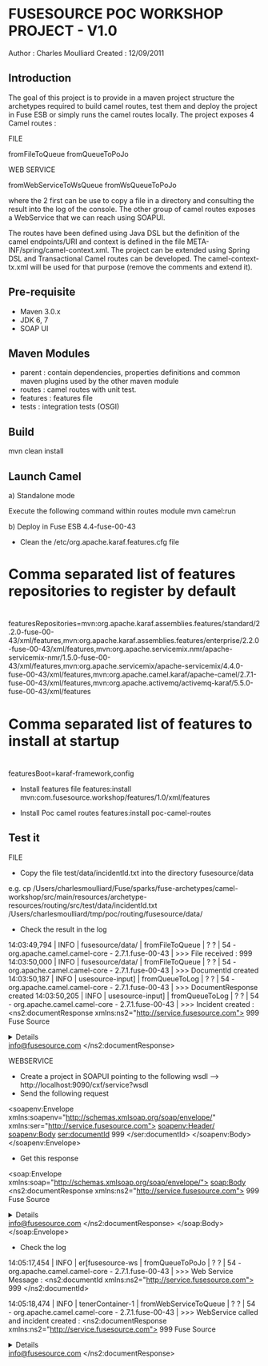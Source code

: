 # FUSESOURCE POC WORKSHOP PROJECT - V1.0

Author : Charles Moulliard
Created : 12/09/2011

## Introduction

The goal of this project is to provide in a maven project structure the archetypes required to build camel routes, test them and deploy the project
in Fuse ESB or simply runs the camel routes locally. The project exposes 4 Camel routes :

FILE

fromFileToQueue
fromQueueToPoJo

WEB SERVICE

fromWebServiceToWsQueue
fromWsQueueToPoJo

where the 2 first can be use to copy a file in a directory and consulting the result into the log of the console. The other group of camel routes
exposes a WebService that we can reach using SOAPUI.

The routes have been defined using Java DSL but the definition of the camel endpoints/URI and context is defined in the file META-INF/spring/camel-context.xml.
The project can be extended using Spring DSL and Transactional Camel routes can be developed. The camel-context-tx.xml will be used for that purpose (remove the comments
and extend it).

## Pre-requisite

* Maven 3.0.x
* JDK 6, 7
* SOAP UI

## Maven Modules

* parent : contain dependencies, properties definitions and common maven plugins used by the other maven module
* routes : camel routes with unit test.
* features : features file
* tests : integration tests (OSGI)

## Build

mvn clean install

## Launch Camel

a) Standalone mode

Execute the following command within routes module
mvn camel:run

b) Deploy in Fuse ESB 4.4-fuse-00-43

* Clean the /etc/org.apache.karaf.features.cfg file

#
# Comma separated list of features repositories to register by default
#
featuresRepositories=mvn:org.apache.karaf.assemblies.features/standard/2.2.0-fuse-00-43/xml/features,mvn:org.apache.karaf.assemblies.features/enterprise/2.2.0-fuse-00-43/xml/features,mvn:org.apache.servicemix.nmr/apache-servicemix-nmr/1.5.0-fuse-00-43/xml/features,mvn:org.apache.servicemix/apache-servicemix/4.4.0-fuse-00-43/xml/features,mvn:org.apache.camel.karaf/apache-camel/2.7.1-fuse-00-43/xml/features,mvn:org.apache.activemq/activemq-karaf/5.5.0-fuse-00-43/xml/features

#
# Comma separated list of features to install at startup
#
featuresBoot=karaf-framework,config

* Install features file
features:install mvn:com.fusesource.workshop/features/1.0/xml/features

* Install Poc camel routes
features:install poc-camel-routes

## Test it

FILE

* Copy the file test/data/incidentId.txt into the directory fusesource/data

e.g. cp /Users/charlesmoulliard/Fuse/sparks/fuse-archetypes/camel-workshop/src/main/resources/archetype-resources/routing/src/test/data/incidentId.txt /Users/charlesmoulliard/tmp/poc/routing/fusesource/data/

* Check the result in the log

14:03:49,794 | INFO  | fusesource/data/ | fromFileToQueue                  | ?                                   ? | 54 - org.apache.camel.camel-core - 2.7.1.fuse-00-43 | >>> File received : 999
14:03:50,000 | INFO  | fusesource/data/ | fromFileToQueue                  | ?                                   ? | 54 - org.apache.camel.camel-core - 2.7.1.fuse-00-43 | >>> DocumentId created
14:03:50,187 | INFO  | usesource-input] | fromQueueToLog                   | ?                                   ? | 54 - org.apache.camel.camel-core - 2.7.1.fuse-00-43 | >>> DocumentResponse created
14:03:50,205 | INFO  | usesource-input] | fromQueueToLog                   | ?                                   ? | 54 - org.apache.camel.camel-core - 2.7.1.fuse-00-43 | >>> Incident created : <?xml version="1.0" encoding="UTF-8" standalone="yes"?>
<ns2:documentResponse xmlns:ns2="http://service.fusesource.com">
    <incidentId>999</incidentId>
    <givenName>Fuse</givenName>
    <familyName>Source</familyName>
    <details>This is a big incident</details>
    <email>info@fusesource.com</email>
</ns2:documentResponse>

WEBSERVICE

* Create a project in SOAPUI pointing to the following wsdl --> http://localhost:9090/cxf/service?wsdl
* Send the following request

<soapenv:Envelope xmlns:soapenv="http://schemas.xmlsoap.org/soap/envelope/" xmlns:ser="http://service.fusesource.com">
   <soapenv:Header/>
   <soapenv:Body>
      <ser:documentId>
         <id>999</id>
      </ser:documentId>
   </soapenv:Body>
</soapenv:Envelope>

* Get this response

<soap:Envelope xmlns:soap="http://schemas.xmlsoap.org/soap/envelope/">
   <soap:Body>
      <ns2:documentResponse xmlns:ns2="http://service.fusesource.com">
         <incidentId>999</incidentId>
         <givenName>Fuse</givenName>
         <familyName>Source</familyName>
         <details>This is a big incident</details>
         <email>info@fusesource.com</email>
      </ns2:documentResponse>
   </soap:Body>
</soap:Envelope>

* Check the log

14:05:17,454 | INFO  | er[fusesource-ws | fromQueueToPoJo                  | ?                                   ? | 54 - org.apache.camel.camel-core - 2.7.1.fuse-00-43 | >>> Web Service Message : <?xml version="1.0" encoding="UTF-8" standalone="yes"?>
<ns2:documentId xmlns:ns2="http://service.fusesource.com">
    <id>999</id>
</ns2:documentId>

14:05:18,474 | INFO  | tenerContainer-1 | fromWebServiceToQueue            | ?                                   ? | 54 - org.apache.camel.camel-core - 2.7.1.fuse-00-43 | >>> WebService called and incident created : <?xml version="1.0" encoding="UTF-8" standalone="yes"?>
<ns2:documentResponse xmlns:ns2="http://service.fusesource.com">
    <incidentId>999</incidentId>
    <givenName>Fuse</givenName>
    <familyName>Source</familyName>
    <details>This is a big incident</details>
    <email>info@fusesource.com</email>
</ns2:documentResponse>


